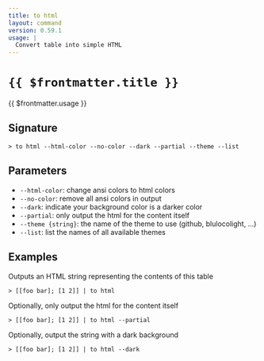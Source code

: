 ```yaml
---
title: to html
layout: command
version: 0.59.1
usage: |
  Convert table into simple HTML
---
```


# `{{ $frontmatter.title }}`

<div style='white-space: pre-wrap;'>{{ $frontmatter.usage }}</div>

## Signature

```> to html --html-color --no-color --dark --partial --theme --list```

## Parameters

 -  `--html-color`: change ansi colors to html colors
 -  `--no-color`: remove all ansi colors in output
 -  `--dark`: indicate your background color is a darker color
 -  `--partial`: only output the html for the content itself
 -  `--theme {string}`: the name of the theme to use (github, blulocolight, ...)
 -  `--list`: list the names of all available themes

## Examples

Outputs an  HTML string representing the contents of this table
```shell
> [[foo bar]; [1 2]] | to html
```

Optionally, only output the html for the content itself
```shell
> [[foo bar]; [1 2]] | to html --partial
```

Optionally, output the string with a dark background
```shell
> [[foo bar]; [1 2]] | to html --dark
```
